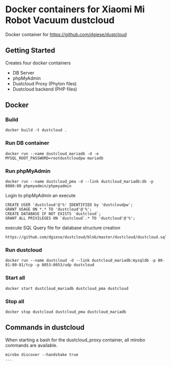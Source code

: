 # Docker containers for Xiaomi Mi Robot Vacuum dustcloud

Docker container for https://github.com/dgiese/dustcloud

## Getting Started
Creates four docker containers
- DB Server
- phpMyAdmin
- Dustcloud Proxy (Phyton files)
- Dustcloud backend (PHP files)



## Docker

### Build
```
docker build -t dustcloud .
```

### Run DB container
```
docker run --name dustcloud_mariadb -d -e MYSQL_ROOT_PASSWORD=rootdustcloudpw mariadb
```

### Run phpMyAdmin
```
docker run --name dustcloud_pma -d --link dustcloud_mariadb:db -p 8080:80 phpmyadmin/phpmyadmin
```

Login to phpMyAdmin an execute
```
CREATE USER 'dustcloud'@'%' IDENTIFIED by 'dustcloudpw';
GRANT USAGE ON *.* TO 'dustcloud'@'%';
CREATE DATABASE IF NOT EXISTS `dustcloud`;
GRANT ALL PRIVILEGES ON `dustcloud`.* TO 'dustcloud'@'%';
```

execute SQL Query file for database structure creation
```
https://github.com/dgiese/dustcloud/blob/master/dustcloud/dustcloud.sql
```

### Run dustcloud
```
docker run --name dustcloud -d --link dustcloud_mariadb:mysqldb -p 80-81:80-81/tcp -p 8053:8053/udp dustcloud
```




### Start all
```
docker start dustcloud_mariadb dustcloud_pma dustcloud
```

### Stop all
```
docker stop dustcloud dustcloud_pma dustcloud_mariadb
```

## Commands in dustcloud
When starting a bash for the dustcloud_proxy container, all mirobo commands are available.
```
mirobo discover --handshake true
... 
```
